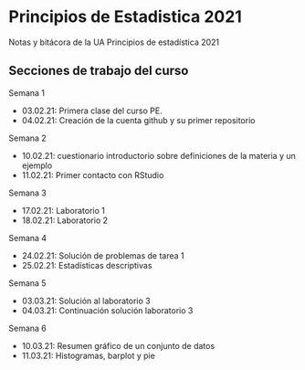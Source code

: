 # Principios de Estadistica 2021
Notas y bitácora de la UA Principios de estadística 2021

## Secciones de trabajo del curso

Semana 1
+ 03.02.21: Primera clase del curso PE.
+ 04.02.21: Creación de la cuenta github y su primer repositorio

Semana 2
+ 10.02.21: cuestionario introductorio sobre definiciones de la materia y un ejemplo
+ 11.02.21: Primer contacto con RStudio


Semana 3
+ 17.02.21: Laboratorio 1
+ 18.02.21: Laboratorio 2


Semana 4
+ 24.02.21: Solución de problemas de tarea 1
+ 25.02.21: Estadísticas descriptivas


Semana 5
+ 03.03.21: Solución al laboratorio 3
+ 04.03.21: Continuación solución laboratorio 3


Semana 6
+ 10.03.21: Resumen gráfico de un conjunto de datos
+ 11.03.21: Histogramas, barplot y pie
